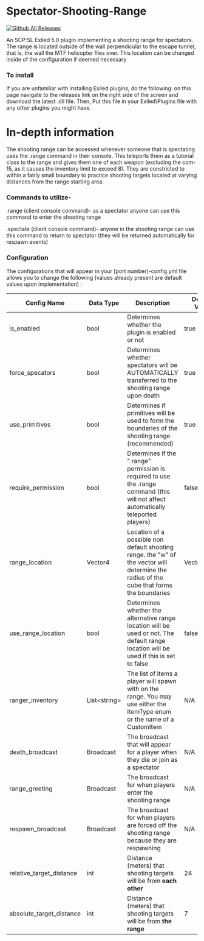 # Spectator-Shooting-Range
[![Github All Releases](https://img.shields.io/github/downloads/rayzerbrain/Spectator-Shooting-Range/total.svg)]()

An SCP:SL Exiled 5.0 plugin implementing a shooting range for spectators. The range is located outside of the wall perpendicular to the escape tunnel, that is, the wall the MTF helicopter flies over. This location can be changed inside of the configuration if deemed necessary

### To install
If you are unfamiliar with installing Exiled plugins, do the following: on this page navigate to the releases link on the right side of the screen and download the latest .dll file. Then, Put this file in your Exiled\Plugins file with any other plugins you might have. 

# In-depth information
The shooting range can be accessed whenever someone that is spectating uses the .range command in their console. This teleports them as a tutorial class to the range and gives them one of each weapon (excluding the com-15, as it causes the inventory limit to exceed 8). They are constricted to within a fairly small boundary to practice shooting targets located at varying distances from the range starting area.

### Commands to utilize-

.range (client console command)- as a spectator anyone can use this command to enter the shooting range

.spectate (client console command)- anyone in the shooting range can use this command to return to spectator (they will be returned automatically for respawn events)


### Configuration
The configurations that will appear in your [port number]-config.yml file allows you to change the following (values already present are default values upon implementation)
:
 
|Config Name|Data Type|Description|Default Value|
|-----------|---------|-----------|-------------|
|is_enabled|bool|Determines whether the plugin is enabled or not|true|
|force_specators|bool|Determines whether spectators will be AUTOMATICALLY transferred to the shooting range upon death|true|
|use_primitives|bool|Determines if primitives will be used to form the boundaries of the shooting range (recommended)|true|
|require_permission|bool|Determines if the ".range" permission is required to use the .range command (this will not affect automatically teleported players)|false|
|range_location|Vector4|Location of a possible non default shooting range. the "w" of the vector will determine the radius of the cube that forms the boundaries|Vector4.zero|
|use_range_location|bool|Determines whether the alternative range location will be used or not. The default range location will be used if this is set to false|false|
|ranger_inventory|List\<string\>|The list of items a player will spawn with on the range. You may use either the ItemType enum or the name of a CustomItem|N/A|
|death_broadcast|Broadcast|The broadcast that will appear for a player when they die or join as a spectator|N/A|
|range_greeting|Broadcast|The broadcast for when players enter the shooting range|N/A|
|respawn_broadcast|Broadcast|The broadcast for when players are forced off the shooting range because they are respawning|N/A|
|relative_target_distance|int|Distance (meters) that shooting targets will be from <b>each other</b>|24|
|absolute_target_distance|int|Distance (meters) that shooting targets will be from <b>the range</b>|7|

